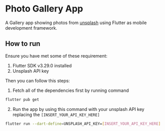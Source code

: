 # Photo Gallery App

A Gallery app showing photos from [unsplash](https://unsplash.com) using Flutter as mobile development framework.

## How to run
Ensure you have met some of these requirement:
1. Flutter SDK v3.29.0 installed
2. Unsplash API key

Then you can follow this steps:

1. Fetch all of the dependencies first by running command
```bash
flutter pub get 
```
2. Run the app by using this command with your unsplash API key replacing the `[INSERT_YOUR_API_KEY_HERE]`
```bash
flutter run --dart-define=UNSPLASH_API_KEY=[INSERT_YOUR_API_KEY_HERE]
```